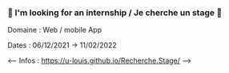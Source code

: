 ### :loudspeaker: I'm looking for an internship / Je cherche un stage :loudspeaker:

Domaine : Web / mobile App

Dates : 06/12/2021 -> 11/02/2022

<-- Infos : https://u-louis.github.io/Recherche.Stage/ -->
